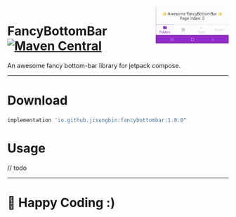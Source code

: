 <img src="FancyBottomBar.gif" width="33%" align="right"/>

# FancyBottomBar [![Maven Central](https://maven-badges.herokuapp.com/maven-central/io.github.jisungbin/fancybottombar/badge.svg)](https://maven-badges.herokuapp.com/maven-central/io.github.jisungbin/fancybottombar)

An awesome fancy bottom-bar library for jetpack compose.

-----

# Download
```groovy
implementation 'io.github.jisungbin:fancybottombar:1.0.0"
```

# Usage
// todo

---

# 🤗 Happy Coding :)
